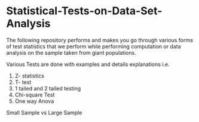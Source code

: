 # Statistical-Tests-on-Data-Set-Analysis

The following repository performs and makes you go through various forms of test statistics that we perform while performing computation or data analysis on the sample taken from giant populations.

Various Tests are done with examples and details explanations i.e. 

1) Z- statistics
2) T- test
3) 1 tailed and 2 tailed testing
4) Chi-square Test
5) One way Anova

Small Sample vs Large Sample
